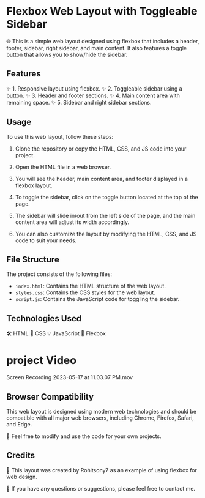 # Flexbox Web Layout with Toggleable Sidebar

🌐 This is a simple web layout designed using flexbox that includes a header, footer, sidebar, right sidebar, and main content. It also features a toggle button that allows you to show/hide the sidebar.

## Features

✨ 1. Responsive layout using flexbox.
✨ 2. Toggleable sidebar using a button.
✨ 3. Header and footer sections.
✨ 4. Main content area with remaining space.
✨ 5. Sidebar and right sidebar sections.

## Usage

To use this web layout, follow these steps:

1. Clone the repository or copy the HTML, CSS, and JS code into your project.

2. Open the HTML file in a web browser.

3. You will see the header, main content area, and footer displayed in a flexbox layout.

4. To toggle the sidebar, click on the toggle button located at the top of the page.

5. The sidebar will slide in/out from the left side of the page, and the main content area will adjust its width accordingly.

6. You can also customize the layout by modifying the HTML, CSS, and JS code to suit your needs.

## File Structure

The project consists of the following files:

- `index.html`: Contains the HTML structure of the web layout.
- `styles.css`: Contains the CSS styles for the web layout.
- `script.js`: Contains the JavaScript code for toggling the sidebar.

## Technologies Used

🛠️ HTML
🎨 CSS
💡 JavaScript
🔀 Flexbox

# project Video

Screen Recording 2023-05-17 at 11.03.07 PM.mov

## Browser Compatibility

This web layout is designed using modern web technologies and should be compatible with all major web browsers, including Chrome, Firefox, Safari, and Edge.

🚀 Feel free to modify and use the code for your own projects.

## Credits

👤 This layout was created by Rohitsony7 as an example of using flexbox for web design.

📧 If you have any questions or suggestions, please feel free to contact me.
